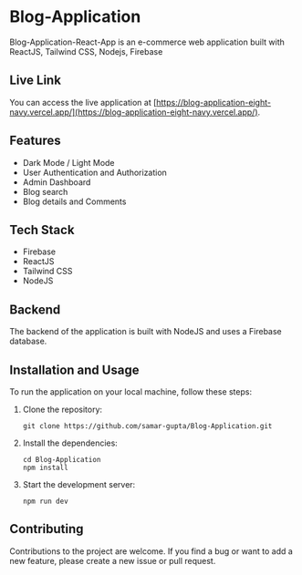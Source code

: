 # Blog-Application

Blog-Application-React-App is an e-commerce web application built with ReactJS, Tailwind CSS, Nodejs, Firebase

## Live Link

You can access the live application at [https://blog-application-eight-navy.vercel.app/](https://blog-application-eight-navy.vercel.app/).

## Features

- Dark Mode / Light Mode
- User Authentication and Authorization
- Admin Dashboard 
- Blog search
- Blog details and Comments

## Tech Stack
- Firebase
- ReactJS
- Tailwind CSS
- NodeJS
  

## Backend

The backend of the application is built with NodeJS and uses a Firebase database.


## Installation and Usage

To run the application on your local machine, follow these steps:

1. Clone the repository:

   ```
   git clone https://github.com/samar-gupta/Blog-Application.git
   ```

2. Install the dependencies:

   ```
   cd Blog-Application
   npm install
   ```

3. Start the development server:

   ```
   npm run dev
   ```


## Contributing

Contributions to the project are welcome. If you find a bug or want to add a new feature, please create a new issue or pull request.
